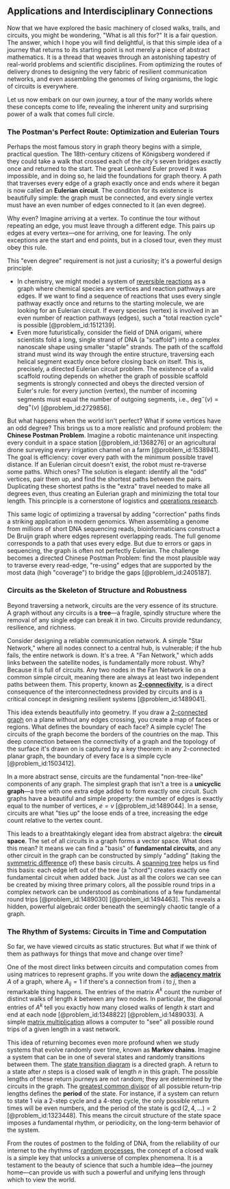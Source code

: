 ## Applications and Interdisciplinary Connections

Now that we have explored the basic machinery of closed walks, trails, and circuits, you might be wondering, "What is all this for?" It is a fair question. The answer, which I hope you will find delightful, is that this simple idea of a journey that returns to its starting point is not merely a piece of abstract mathematics. It is a thread that weaves through an astonishing tapestry of real-world problems and scientific disciplines. From optimizing the routes of delivery drones to designing the very fabric of resilient communication networks, and even assembling the genomes of living organisms, the logic of circuits is everywhere.

Let us now embark on our own journey, a tour of the many worlds where these concepts come to life, revealing the inherent unity and surprising power of a walk that comes full circle.

### The Postman's Perfect Route: Optimization and Eulerian Tours

Perhaps the most famous story in graph theory begins with a simple, practical question. The 18th-century citizens of Königsberg wondered if they could take a walk that crossed each of the city's seven bridges exactly once and returned to the start. The great Leonhard Euler proved it was impossible, and in doing so, he laid the foundations for graph theory. A path that traverses every edge of a graph exactly once and ends where it began is now called an **Eulerian circuit**. The condition for its existence is beautifully simple: the graph must be connected, and every single vertex must have an even number of edges connected to it (an even degree).

Why even? Imagine arriving at a vertex. To continue the tour without repeating an edge, you must leave through a different edge. This pairs up edges at every vertex—one for arriving, one for leaving. The only exceptions are the start and end points, but in a closed tour, even they must obey this rule.

This "even degree" requirement is not just a curiosity; it's a powerful design principle.
*   In chemistry, we might model a system of [reversible reactions](@article_id:202171) as a graph where chemical species are vertices and reaction pathways are edges. If we want to find a sequence of reactions that uses every single pathway exactly once and returns to the starting molecule, we are looking for an Eulerian circuit. If every species (vertex) is involved in an even number of reaction pathways (edges), such a "total reaction cycle" is possible [@problem_id:1512139].
*   Even more futuristically, consider the field of DNA origami, where scientists fold a long, single strand of DNA (a "scaffold") into a complex nanoscale shape using smaller "staple" strands. The path of the scaffold strand must wind its way through the entire structure, traversing each helical segment exactly once before closing back on itself. This is, precisely, a directed Eulerian circuit problem. The existence of a valid scaffold routing depends on whether the graph of possible scaffold segments is strongly connected and obeys the directed version of Euler's rule: for every junction (vertex), the number of incoming segments must equal the number of outgoing segments, i.e., $\deg^{-}(v) = \deg^{+}(v)$ [@problem_id:2729856].

But what happens when the world isn't perfect? What if some vertices have an odd degree? This brings us to a more realistic and profound problem: the **Chinese Postman Problem**. Imagine a robotic maintenance unit inspecting every conduit in a space station [@problem_id:1368276] or an agricultural drone surveying every irrigation channel on a farm [@problem_id:1538941]. The goal is efficiency: cover every path with the minimum possible travel distance. If an Eulerian circuit doesn't exist, the robot must re-traverse some paths. Which ones? The solution is elegant: identify all the "odd" vertices, pair them up, and find the shortest paths between the pairs. Duplicating these shortest paths is the "extra" travel needed to make all degrees even, thus creating an Eulerian graph and minimizing the total tour length. This principle is a cornerstone of logistics and [operations research](@article_id:145041).

This same logic of optimizing a traversal by adding "correction" paths finds a striking application in modern genomics. When assembling a genome from millions of short DNA sequencing reads, bioinformaticians construct a De Bruijn graph where edges represent overlapping reads. The full genome corresponds to a path that uses every edge. But due to errors or gaps in sequencing, the graph is often not perfectly Eulerian. The challenge becomes a directed Chinese Postman Problem: find the most plausible way to traverse every read-edge, "re-using" edges that are supported by the most data (high "coverage") to bridge the gaps [@problem_id:2405187].

### Circuits as the Skeleton of Structure and Robustness

Beyond traversing a network, circuits are the very essence of its structure. A graph without any circuits is a **tree**—a fragile, spindly structure where the removal of any single edge can break it in two. Circuits provide redundancy, resilience, and richness.

Consider designing a reliable communication network. A simple "Star Network," where all nodes connect to a central hub, is vulnerable; if the hub fails, the entire network is down. It's a tree. A "Fan Network," which adds links between the satellite nodes, is fundamentally more robust. Why? Because it is full of circuits. Any two nodes in the Fan Network lie on a common simple circuit, meaning there are always at least two independent paths between them. This property, known as **[2-connectivity](@article_id:274919)**, is a direct consequence of the interconnectedness provided by circuits and is a critical concept in designing resilient systems [@problem_id:1489041].

This idea extends beautifully into geometry. If you draw a [2-connected graph](@article_id:265161) on a plane without any edges crossing, you create a map of faces or regions. What defines the boundary of each face? A simple cycle! The circuits of the graph become the borders of the countries on the map. This deep connection between the connectivity of a graph and the topology of the surface it's drawn on is captured by a key theorem: in any 2-connected planar graph, the boundary of every face is a simple cycle [@problem_id:1503412].

In a more abstract sense, circuits are the fundamental "non-tree-like" components of any graph. The simplest graph that isn't a tree is a **unicyclic graph**—a tree with one extra edge added to form exactly one circuit. Such graphs have a beautiful and simple property: the number of edges is exactly equal to the number of vertices, $e = v$ [@problem_id:1489044]. In a sense, circuits are what "ties up" the loose ends of a tree, increasing the edge count relative to the vertex count.

This leads to a breathtakingly elegant idea from abstract algebra: the **circuit space**. The set of all circuits in a graph forms a vector space. What does this mean? It means we can find a "basis" of **fundamental circuits**, and any other circuit in the graph can be constructed by simply "adding" (taking the [symmetric difference](@article_id:155770) of) these basis circuits. A [spanning tree](@article_id:262111) helps us find this basis: each edge left out of the tree (a "chord") creates exactly one fundamental circuit when added back. Just as all the colors we can see can be created by mixing three primary colors, all the possible round trips in a complex network can be understood as combinations of a few fundamental round trips [@problem_id:1489030] [@problem_id:1494463]. This reveals a hidden, powerful algebraic order beneath the seemingly chaotic tangle of a graph.

### The Rhythm of Systems: Circuits in Time and Computation

So far, we have viewed circuits as static structures. But what if we think of them as pathways for things that move and change over time?

One of the most direct links between circuits and computation comes from using matrices to represent graphs. If you write down the **[adjacency matrix](@article_id:150516)** $A$ of a graph, where $A_{ij}=1$ if there's a connection from $i$ to $j$, then a remarkable thing happens. The entries of the matrix $A^k$ count the number of distinct walks of length $k$ between any two nodes. In particular, the diagonal entries of $A^k$ tell you exactly how many closed walks of length $k$ start and end at each node [@problem_id:1348822] [@problem_id:1489033]. A simple [matrix multiplication](@article_id:155541) allows a computer to "see" all possible round trips of a given length in a vast network.

This idea of returning becomes even more profound when we study systems that evolve randomly over time, known as **Markov chains**. Imagine a system that can be in one of several states and randomly transitions between them. The [state transition diagram](@article_id:272243) is a directed graph. A return to a state after $n$ steps is a closed walk of length $n$ in this graph. The possible lengths of these return journeys are not random; they are determined by the circuits in the graph. The [greatest common divisor](@article_id:142453) of all possible return-trip lengths defines the **period** of the state. For instance, if a system can return to state 1 via a 2-step cycle and a 4-step cycle, the only possible return times will be even numbers, and the period of the state is $\gcd(2, 4, \dots) = 2$ [@problem_id:1323448]. This means the circuit structure of the state space imposes a fundamental rhythm, or periodicity, on the long-term behavior of the system.

From the routes of postmen to the folding of DNA, from the reliability of our internet to the rhythms of [random processes](@article_id:267993), the concept of a closed walk is a simple key that unlocks a universe of complex phenomena. It is a testament to the beauty of science that such a humble idea—the journey home—can provide us with such a powerful and unifying lens through which to view the world.